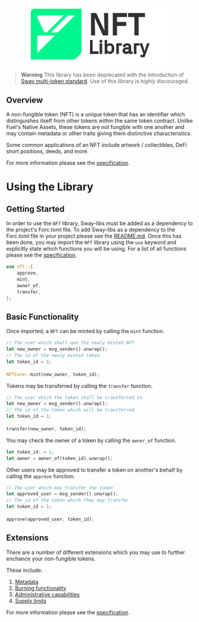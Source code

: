 <p align="center">
    <picture>
        <source media="(prefers-color-scheme: dark)" srcset=".docs/NFT-logo-dark-theme.png">
        <img alt="SwayApps logo" width="400px" src=".docs/NFT-logo-light-theme.png">
    </picture>
</p>

> **Warning**
> This library has been deprecated with the introduction of [Sway multi-token standard](https://github.com/FuelLabs/sway-standards/issues/1). Use of this library is *highly* discouraged.

## Overview

A non-fungible token (NFT) is a unique token that has an identifier which distinguishes itself from other tokens within the same token contract. Unlike Fuel's Native Assets, these tokens are not fungible with one another and may contain metadata or other traits giving them distinctive characteristics.

Some common applications of an NFT include artwork / collectibles, DeFi short positions, deeds, and more.

For more information please see the [specification](./SPECIFICATION.md).

# Using the Library

## Getting Started

In order to use the `NFT` library, Sway-libs must be added as a dependency to the project's Forc.toml file. To add Sway-libs as a dependency to the Forc.toml file in your project please see the [README.md](../../../README.md). Once this has been done, you may import the `NFT` library using the `use` keyword and explicitly state which functions you will be using. For a list of all functions please see the [specification](./SPECIFICATION.md).

```rust
use nft::{
    approve,
    mint,
    owner_of,
    transfer,
};
```

## Basic Functionality

Once imported, a `NFT` can be minted by calling the `mint` function.

```rust
// The user which shall own the newly minted NFT
let new_owner = msg_sender().unwrap();
// The id of the newly minted token
let token_id = 1;

NFTCore::mint(new_owner, token_id);
```

Tokens may be transferred by calling the `transfer` function.

```rust
// The user which the token shall be transferred to
let new_owner = msg_sender().unwrap();
// The id of the token which will be transferred
let token_id = 1;

transfer(new_owner, token_id);
```

You may check the owner of a token by calling the `owner_of` function.

```rust
let token_id: = 1;
let owner = owner_of(token_id).unwrap();
```

Other users may be approved to transfer a token on another's behalf by calling the `approve` function.

```rust
// The user which may transfer the token
let approved_user = msg_sender().unwrap();
// The id of the token which they may transfer
let token_id = 1;

approve(approved_user, token_id);
```

## Extensions

There are a number of different extensions which you may use to further enchance your non-fungible tokens. 

These include:
1. [Metadata](./src/extensions/meta_data/meta_data.sw)
2. [Burning functionality](./src/extensions/burnable/burnable.sw)
3. [Administrative capabilities](./src/extensions/administrator/administrator.sw)
4. [Supply limits](./src/extensions/supply/supply.sw)

For more information please see the [specification](./SPECIFICATION.md).
